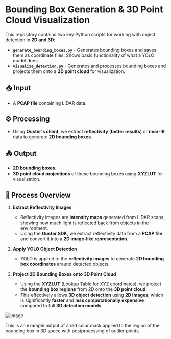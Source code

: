 # Bounding Box Generation & 3D Point Cloud Visualization

This repository contains two key Python scripts for working with object detection in **2D and 3D**:

- **`generate_bounding_boxes.py`** - Generates bounding boxes and saves them as coordinate files. Shows basic functionality of what a YOLO model does.
- **`visualize_detection.py`** - Generates and processes bounding boxes and projects them onto a **3D point cloud** for visualization.

## 📥 Input
- A **PCAP file** containing LiDAR data.

## ⚙️ Processing
- Using **Ouster's client**, we extract **reflectivity** (**better results**) or **near-IR** data to generate **2D bounding boxes**.

## 📤 Output
- **2D bounding boxes**.
- **3D point cloud projections** of these bounding boxes using **XYZLUT** for visualization.

## 🔄 Process Overview

1. **Extract Reflectivity Images**
   - Reflectivity images are **intensity maps** generated from LiDAR scans, showing how much light is reflected back from objects in the environment.
   - Using the **Ouster SDK**, we extract reflectivity data from a **PCAP file** and convert it into a **2D image-like representation**.

2. **Apply YOLO Object Detection**
   - YOLO is applied to the **reflectivity images** to generate **2D bounding box coordinates** around detected objects.

3. **Project 2D Bounding Boxes onto 3D Point Cloud**
   - Using the **XYZLUT** (Lookup Table for XYZ coordinates), we project the **bounding box regions** from 2D onto the **3D point cloud**.
   - This effectively allows **3D object detection** using **2D images**, which is significantly **faster** and **less computationally expensive** compared to full **3D detection models**.


![image](https://github.com/user-attachments/assets/2f38170f-fefb-4a61-a09b-a298063facbe)

This is an example output of a red color mask applied to the region of the bounding box in 3D space with postprocessing of outlier points. 
